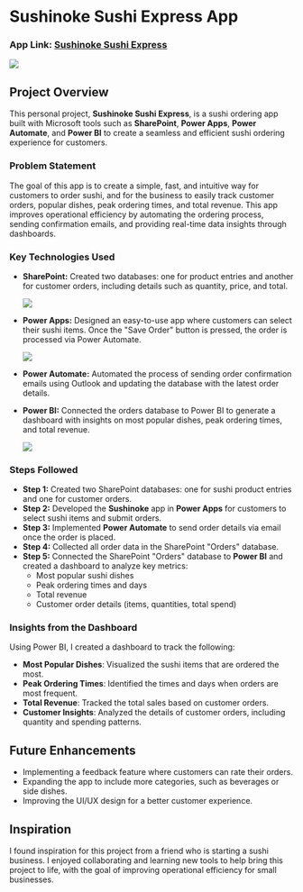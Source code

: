 # Sushinoke Sushi Express App

### App Link: [Sushinoke Sushi Express](https://apps.powerapps.com/play/e/3c1c0428-6802-e5c2-8632-706d356a80a5/a/15404787-cf22-42f6-a0ce-7b9a9c4e16bf?tenantId=4431b15e-18d2-47d7-b00c-f4a70a3b1732&hint=734bf5ae-4253-45bd-b6a3-7c72f3e82f90&sourcetime=1725976688821)


![](https://github.com/user-attachments/assets/8a4f7a8c-fbe4-4154-9dca-9e2e5b9d634a)

## Project Overview

This personal project, **Sushinoke Sushi Express**, is a sushi ordering app built with Microsoft tools such as **SharePoint**, **Power Apps**, **Power Automate**, and **Power BI** to create a seamless and efficient sushi ordering experience for customers.

### Problem Statement

The goal of this app is to create a simple, fast, and intuitive way for customers to order sushi, and for the business to easily track customer orders, popular dishes, peak ordering times, and total revenue. This app improves operational efficiency by automating the ordering process, sending confirmation emails, and providing real-time data insights through dashboards.

### Key Technologies Used

- **SharePoint:** Created two databases: one for product entries and another for customer orders, including details such as quantity, price, and total.
  
  ![](https://github.com/user-attachments/assets/497a9a44-8347-478a-a34b-0dd8f303c295)

- **Power Apps:** Designed an easy-to-use app where customers can select their sushi items. Once the "Save Order" button is pressed, the order is processed via Power Automate.
  
  ![](https://github.com/user-attachments/assets/c32c9966-dbc8-446b-bc77-867c315e8c2e)

- **Power Automate:** Automated the process of sending order confirmation emails using Outlook and updating the database with the latest order details.
- **Power BI:** Connected the orders database to Power BI to generate a dashboard with insights on most popular dishes, peak ordering times, and total revenue.
  
  ![](https://github.com/user-attachments/assets/eb830edb-9994-4126-bb53-1dd2ddee527f)

### Steps Followed

- **Step 1:** Created two SharePoint databases: one for sushi product entries and one for customer orders.
- **Step 2:** Developed the **Sushinoke** app in **Power Apps** for customers to select sushi items and submit orders.
- **Step 3:** Implemented **Power Automate** to send order details via email once the order is placed.
- **Step 4:** Collected all order data in the SharePoint "Orders" database.
- **Step 5:** Connected the SharePoint "Orders" database to **Power BI** and created a dashboard to analyze key metrics:
  - Most popular sushi dishes
  - Peak ordering times and days
  - Total revenue
  - Customer order details (items, quantities, total spend)

### Insights from the Dashboard

Using Power BI, I created a dashboard to track the following:

- **Most Popular Dishes**: Visualized the sushi items that are ordered the most.
- **Peak Ordering Times**: Identified the times and days when orders are most frequent.
- **Total Revenue**: Tracked the total sales based on customer orders.
- **Customer Insights**: Analyzed the details of customer orders, including quantity and spending patterns.

## Future Enhancements

- Implementing a feedback feature where customers can rate their orders.
- Expanding the app to include more categories, such as beverages or side dishes.
- Improving the UI/UX design for a better customer experience.

## Inspiration

I found inspiration for this project from a friend who is starting a sushi business. I enjoyed collaborating and learning new tools to help bring this project to life, with the goal of improving operational efficiency for small businesses.
